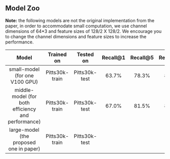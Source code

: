## Model Zoo

**Note:** the following models are not the original implementation from the paper, in order to accommodate small computation, we use channel dimensions of 64*3 and feature sizes of 128/2 X 128/2. We encourage you to change the channel dimensions and feature sizes to increase the performance.

|   Model   |  Trained on  |   Tested on    |  Recall@1    |  Recall@5    |  Recall@10   | Download Link |
| :--------: | :---------: | :-----------: | :----------: | :----------: | :----------: | :----------: |
| small-model (for one V100 GPU) | Pitts30k-train | Pitts30k-test | 63.7%  |   78.3% |  83.7%  | [Google Drive](https://drive.google.com/drive/folders/1UpU6o3FwZL5sx__VaO79ASOvkWfPTmYD?usp=sharing) |
| middle-model (for both efficiency and performance) | Pitts30k-train | Pitts30k-test |    67.0%   |    81.5%   |    86.3%   |    [Google Drive](https://drive.google.com/drive/folders/1Z4_xPvLH6XG9SAuhlmDpwE-FwhlxpIjO?usp=sharing)   |
| large-model (the proposed one in paper) | Pitts30k-train | Pitts30k-test |       |       |       |       |
